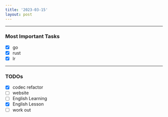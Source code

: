 ```yaml
---
title: '2023-03-15'
layout: post
---
```


---

### Most Important Tasks

- [x] go
- [x] rust
- [x] lr

---

### TODOs

- [x] codec refactor
- [ ] website
- [ ] English Learning
- [x] English Lesson
- [ ] work out

